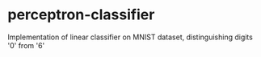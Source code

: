 # perceptron-classifier
Implementation of linear classifier on MNIST dataset, distinguishing digits '0' from '6'
